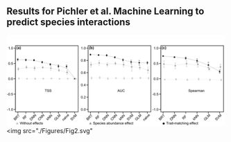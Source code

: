 
## Results for Pichler et al. Machine Learning to predict species interactions
![Alt text](./Figures/Fig2.svg)
<img src="./Figures/Fig2.svg"
